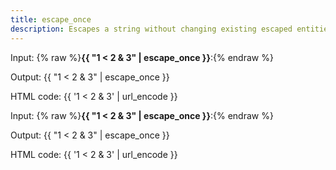 ```yaml
---
title: escape_once
description: Escapes a string without changing existing escaped entities. It doesn’t change strings that don’t have anything to escape.
---
```

Input: {% raw %}**{{ "1 < 2 & 3" | escape_once }}**:{% endraw %}

Output: {{ "1 < 2 & 3" | escape_once }}

HTML code: {{ '1 &lt; 2 &amp; 3' | url_encode }}

Input: {% raw %}**{{ "1 &lt; 2 &amp; 3" | escape_once }}**:{% endraw %}

Output: {{ "1 &lt; 2 &amp; 3" | escape_once }}

HTML code: {{ '1 &lt; 2 &amp; 3' | url_encode }}